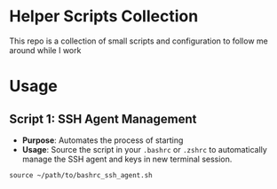 # Helper Scripts Collection

This repo is a collection of small scripts and configuration to follow me around while I work

# Usage 

## Script 1: SSH Agent Management
- **Purpose**: Automates the process of starting 
- **Usage**: Source the script in your `.bashrc` or `.zshrc` to automatically manage the SSH agent and keys in new terminal session.

```
source ~/path/to/bashrc_ssh_agent.sh
```

